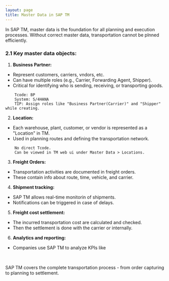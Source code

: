 ```yaml
---
layout: page
title: Master Data in SAP TM
---
```


In SAP TM, master data is the foundation for all planning and execution processes. Without correct master data, transportation cannot be plnned efficiently.

### 2.1 Key master data objects:
1. **Business Partner:** 
- Represent customers, carriers, vndors, etc.
- Can have multiple roles (e.g., Carrier, Forwarding Agent, Shipper).
- Critical for identifying who is sending, receiving, or transporting goods.

```
    Tcode: BP
    System: S/4HANA
    TIP: Assign roles like "Business Partner(Carrier)" and "Shipper" while creating.
```

2. **Location:** 
- Each warehouse, plant, customer, or vendor is represented as a "Location" in TM.
- Used in planning routes and defining the transportation network.

```
    No direct Tcode.
    Can be viewed in TM web ui under Master Data > Locations.
```

3. **Freight Orders:** 
- Transportation activities are documented in freight orders.
- These contain info about route, time, vehicle, and carrier.

4. **Shipment tracking:**
- SAP TM allows real-time monitorin of shipments.
- Notifications can be triggered in case of delays.

5. **Freight cost settlement:**
- The incurred transportation cost are calculated and checked.
- Then the settlement is done with the carrier or internally.

6. **Analytics and reporting:**
- Companies use SAP TM to analyze KPIs like 

<br>

SAP TM covers the complete transportation process - from order capturing to planning to settlement.
